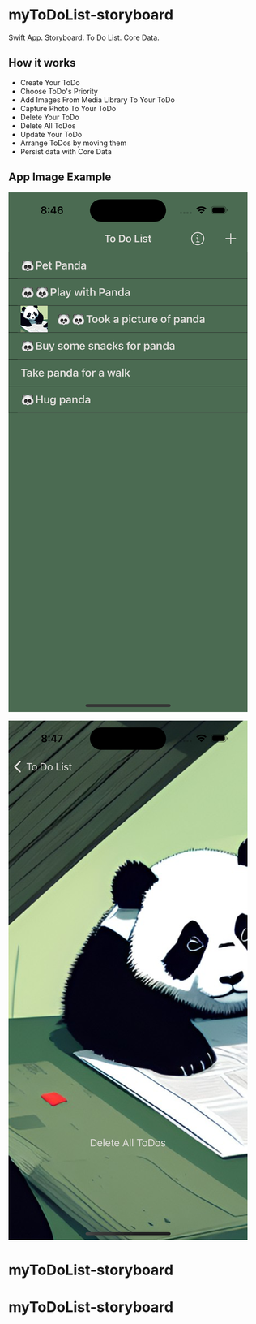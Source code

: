 # myToDoList-storyboard


Swift App. Storyboard. To Do List. Core Data.

## How it works
* Create Your ToDo
* Choose ToDo's Priority
* Add Images From Media Library To Your ToDo
* Capture Photo To Your ToDo
* Delete Your ToDo
* Delete All ToDos
* Update Your ToDo
* Arrange ToDos by moving them
* Persist data with Core Data

## App Image Example
![App Image Example](https://github.com/MyAwesomeGit/myToDoList-storyboard/blob/main/Images/AppImageExample1.png)

![App Image Example](https://github.com/MyAwesomeGit/myToDoList-storyboard/blob/main/Images/AppImageExample2.png)
# myToDoList-storyboard
# myToDoList-storyboard
